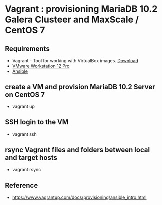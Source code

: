 # Vagrant : provisioning MariaDB 10.2 Galera Clusteer and MaxScale / CentOS 7

## Requirements

* Vagrant - Tool for working with VirtualBox images. [Download](https://www.vagrantup.com/downloads.html)
* [VMware Workstation 12 Pro](https://www.vmware.com/products/workstation.html)
* [Ansible](https://www.ansible.com/)

## create a VM and provision MariaDB 10.2 Server on CentOS 7

* vagrant up

## SSH login to the VM

* vagrant ssh

## rsync Vagrant files and folders between local and target hosts

* vagrant rsync

## Reference
* https://www.vagrantup.com/docs/provisioning/ansible_intro.html


